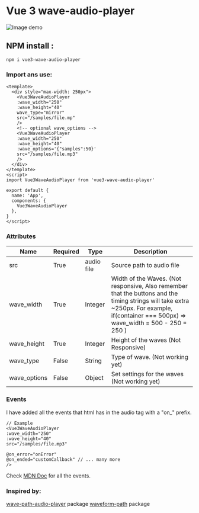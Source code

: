 # Vue 3 wave-audio-player

![Image demo](https://github.com/marifuli/vue3-wave-audio-player/raw/master/preview.png)

## NPM install :
```
npm i vue3-wave-audio-player
```

### Import ans use: 
```
<template>
  <div style="max-width: 250px">
    <Vue3WaveAudioPlayer
    :wave_width="250"
    :wave_height="40"
    wave_type="mirror"
    src="/samples/file.mp"
    />  
    <!-- optional wave_options -->
    <Vue3WaveAudioPlayer
    :wave_width="250"
    :wave_height="40"
    :wave_options='{"samples":50}' 
    src="/samples/file.mp3"
    />  
  </div>
</template>
<script>
import Vue3WaveAudioPlayer from 'vue3-wave-audio-player'

export default {
  name: 'App',
  components: {
    Vue3WaveAudioPlayer
  },
}
</script>
```
### Attributes
Name | Required | Type | Description
--- | --- | --- | --- 
src | True | audio file | Source path to audio file
wave_width | True | Integer | Width of the Waves. (Not responsive, Also remember that the buttons and the timing strings will take extra ~250px. For example, if(container === 500px) => wave_width = 500 - 250 = 250  )
wave_height | True | Integer | Height of the waves (Not Responsive)
wave_type | False | String | Type of wave. (Not working yet)
wave_options | False | Object | Set settings for the waves (Not working yet)

### Events
I have added all the events that html has in the audio tag with a "on_" prefix.
```
// Example 
<Vue3WaveAudioPlayer
:wave_width="250"
:wave_height="40"
src="/samples/file.mp3"

@on_error="onError"
@on_ended="customCallback" // ... many more
/> 
```
Check [MDN Doc](https://developer.mozilla.org/en-US/docs/Web/HTML/Element/audio) for all the events.

### Inspired by:
[wave-path-audio-player](https://www.npmjs.com/package/wave-audio-path-player) package
[waveform-path](https://jerosoler.github.io/waveform-path) package
 
